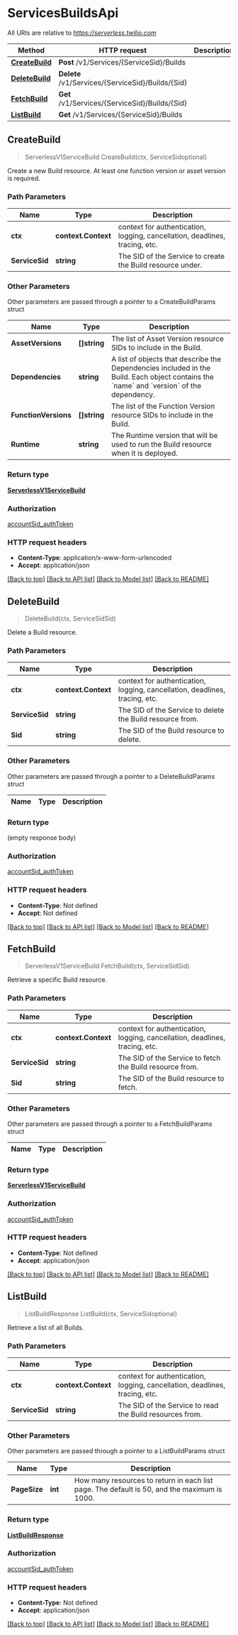 # ServicesBuildsApi

All URIs are relative to *https://serverless.twilio.com*

Method | HTTP request | Description
------------- | ------------- | -------------
[**CreateBuild**](ServicesBuildsApi.md#CreateBuild) | **Post** /v1/Services/{ServiceSid}/Builds | 
[**DeleteBuild**](ServicesBuildsApi.md#DeleteBuild) | **Delete** /v1/Services/{ServiceSid}/Builds/{Sid} | 
[**FetchBuild**](ServicesBuildsApi.md#FetchBuild) | **Get** /v1/Services/{ServiceSid}/Builds/{Sid} | 
[**ListBuild**](ServicesBuildsApi.md#ListBuild) | **Get** /v1/Services/{ServiceSid}/Builds | 



## CreateBuild

> ServerlessV1ServiceBuild CreateBuild(ctx, ServiceSidoptional)



Create a new Build resource. At least one function version or asset version is required.

### Path Parameters


Name | Type | Description
------------- | ------------- | -------------
**ctx** | **context.Context** | context for authentication, logging, cancellation, deadlines, tracing, etc.
**ServiceSid** | **string** | The SID of the Service to create the Build resource under.

### Other Parameters

Other parameters are passed through a pointer to a CreateBuildParams struct


Name | Type | Description
------------- | ------------- | -------------
**AssetVersions** | **[]string** | The list of Asset Version resource SIDs to include in the Build.
**Dependencies** | **string** | A list of objects that describe the Dependencies included in the Build. Each object contains the &#x60;name&#x60; and &#x60;version&#x60; of the dependency.
**FunctionVersions** | **[]string** | The list of the Function Version resource SIDs to include in the Build.
**Runtime** | **string** | The Runtime version that will be used to run the Build resource when it is deployed.

### Return type

[**ServerlessV1ServiceBuild**](ServerlessV1ServiceBuild.md)

### Authorization

[accountSid_authToken](../README.md#accountSid_authToken)

### HTTP request headers

- **Content-Type**: application/x-www-form-urlencoded
- **Accept**: application/json

[[Back to top]](#) [[Back to API list]](../README.md#documentation-for-api-endpoints)
[[Back to Model list]](../README.md#documentation-for-models)
[[Back to README]](../README.md)


## DeleteBuild

> DeleteBuild(ctx, ServiceSidSid)



Delete a Build resource.

### Path Parameters


Name | Type | Description
------------- | ------------- | -------------
**ctx** | **context.Context** | context for authentication, logging, cancellation, deadlines, tracing, etc.
**ServiceSid** | **string** | The SID of the Service to delete the Build resource from.
**Sid** | **string** | The SID of the Build resource to delete.

### Other Parameters

Other parameters are passed through a pointer to a DeleteBuildParams struct


Name | Type | Description
------------- | ------------- | -------------

### Return type

 (empty response body)

### Authorization

[accountSid_authToken](../README.md#accountSid_authToken)

### HTTP request headers

- **Content-Type**: Not defined
- **Accept**: Not defined

[[Back to top]](#) [[Back to API list]](../README.md#documentation-for-api-endpoints)
[[Back to Model list]](../README.md#documentation-for-models)
[[Back to README]](../README.md)


## FetchBuild

> ServerlessV1ServiceBuild FetchBuild(ctx, ServiceSidSid)



Retrieve a specific Build resource.

### Path Parameters


Name | Type | Description
------------- | ------------- | -------------
**ctx** | **context.Context** | context for authentication, logging, cancellation, deadlines, tracing, etc.
**ServiceSid** | **string** | The SID of the Service to fetch the Build resource from.
**Sid** | **string** | The SID of the Build resource to fetch.

### Other Parameters

Other parameters are passed through a pointer to a FetchBuildParams struct


Name | Type | Description
------------- | ------------- | -------------

### Return type

[**ServerlessV1ServiceBuild**](ServerlessV1ServiceBuild.md)

### Authorization

[accountSid_authToken](../README.md#accountSid_authToken)

### HTTP request headers

- **Content-Type**: Not defined
- **Accept**: application/json

[[Back to top]](#) [[Back to API list]](../README.md#documentation-for-api-endpoints)
[[Back to Model list]](../README.md#documentation-for-models)
[[Back to README]](../README.md)


## ListBuild

> ListBuildResponse ListBuild(ctx, ServiceSidoptional)



Retrieve a list of all Builds.

### Path Parameters


Name | Type | Description
------------- | ------------- | -------------
**ctx** | **context.Context** | context for authentication, logging, cancellation, deadlines, tracing, etc.
**ServiceSid** | **string** | The SID of the Service to read the Build resources from.

### Other Parameters

Other parameters are passed through a pointer to a ListBuildParams struct


Name | Type | Description
------------- | ------------- | -------------
**PageSize** | **int** | How many resources to return in each list page. The default is 50, and the maximum is 1000.

### Return type

[**ListBuildResponse**](ListBuildResponse.md)

### Authorization

[accountSid_authToken](../README.md#accountSid_authToken)

### HTTP request headers

- **Content-Type**: Not defined
- **Accept**: application/json

[[Back to top]](#) [[Back to API list]](../README.md#documentation-for-api-endpoints)
[[Back to Model list]](../README.md#documentation-for-models)
[[Back to README]](../README.md)

